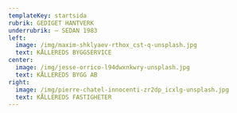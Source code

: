 ```yaml
---
templateKey: startsida
rubrik: GEDIGET HANTVERK
underrubrik: – SEDAN 1983
left:
  image: /img/maxim-shklyaev-rthox_cst-q-unsplash.jpg
  text: KÅLLEREDS BYGGSERVICE
center:
  image: /img/jesse-orrico-l94dwxnkwry-unsplash.jpg
  text: KÅLLEREDS BYGG AB
right:
  image: /img/pierre-chatel-innocenti-zr2dp_icxlg-unsplash.jpg
  text: KÅLLEREDS FASTIGHETER
---
```

